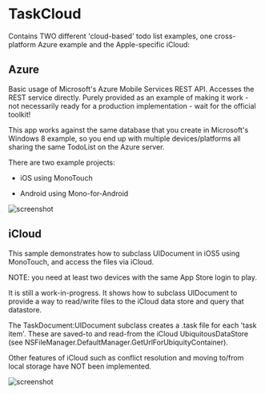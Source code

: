 TaskCloud
=========

Contains TWO different 'cloud-based' todo list examples, one cross-platform Azure example and the Apple-specific iCloud:

Azure
-----
Basic usage of Microsoft's Azure Mobile Services REST API. Accesses the REST service directly. Purely provided as an example of making it work - not necessarily ready for a production implementation - wait for the official toolkit!

This app works against the same database that you create in Microsoft's Windows 8 example, so you end up with multiple devices/platforms all sharing the same TodoList on the Azure server.

There are two example projects:

* iOS using MonoTouch

* Android using Mono-for-Android

![screenshot](https://raw.github.com/conceptdev/TaskCloud/master/Azure/Screenshots/Screenshots_sml.png)


iCloud
------

This sample demonstrates how to subclass UIDocument in iOS5 using MonoTouch, and access the files via iCloud.

NOTE: you need at least two devices with the same App Store login to play.

It is still a work-in-progress. It shows how to subclass UIDocument to provide a way to read/write
files to the iCloud data store and query that datastore.

The TaskDocument:UIDocument subclass creates a .task file for each 'task item'. These are saved-to and read-from 
the iCloud UbiquitousDataStore (see NSFileManager.DefaultManager.GetUrlForUbiquityContainer).

Other features of iCloud such as conflict resolution and moving to/from local storage have NOT been implemented.

![screenshot](http://1.bp.blogspot.com/-XfF8owsMCAo/T1QLNeOsV-I/AAAAAAAABWo/WYaR8hKpgx4/s1600/TaskCloud.png "Sample") 